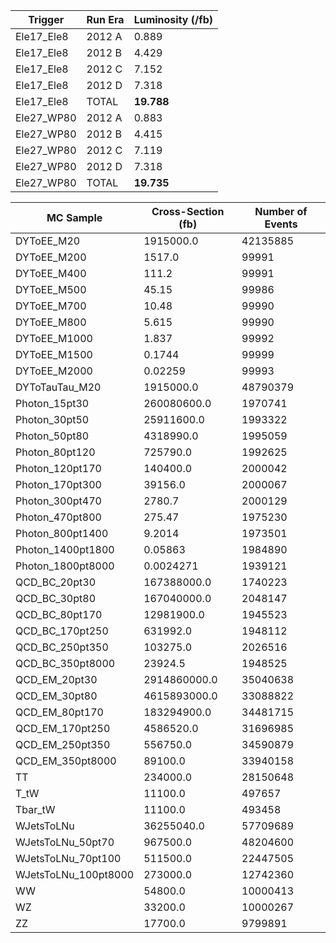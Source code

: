 | **Trigger** | **Run Era** | **Luminosity (/fb)** |
|-------------|-------------|----------------------|
| Ele17_Ele8  | 2012 A      |    0.889             |
| Ele17_Ele8  | 2012 B      |    4.429             |
| Ele17_Ele8  | 2012 C      |    7.152             |
| Ele17_Ele8  | 2012 D      |    7.318             |
| Ele17_Ele8  | TOTAL       | **19.788**           |
| Ele27_WP80  | 2012 A      |    0.883             |
| Ele27_WP80  | 2012 B      |    4.415             |
| Ele27_WP80  | 2012 C      |    7.119             |
| Ele27_WP80  | 2012 D      |    7.318             |
| Ele27_WP80  | TOTAL       | **19.735**           |



| **MC Sample**        | **Cross-Section (fb)** | **Number of Events** |
|----------------------|------------------------|----------------------|
| DYToEE_M20           |    1915000.0           | 42135885             |
| DYToEE_M200          |       1517.0           |    99991             |
| DYToEE_M400          |        111.2           |    99991             |
| DYToEE_M500          |         45.15          |    99986             |
| DYToEE_M700          |         10.48          |    99990             |
| DYToEE_M800          |          5.615         |    99990             |
| DYToEE_M1000         |          1.837         |    99992             |
| DYToEE_M1500         |          0.1744        |    99999             |
| DYToEE_M2000         |          0.02259       |    99993             |
| DYToTauTau_M20       |    1915000.0           | 48790379             |
| Photon_15pt30        |  260080600.0           |  1970741             |
| Photon_30pt50        |   25911600.0           |  1993322             |
| Photon_50pt80        |    4318990.0           |  1995059             |
| Photon_80pt120       |     725790.0           |  1992625             |
| Photon_120pt170      |     140400.0           |  2000042             |
| Photon_170pt300      |      39156.0           |  2000067             |
| Photon_300pt470      |       2780.7           |  2000129             |
| Photon_470pt800      |        275.47          |  1975230             |
| Photon_800pt1400     |          9.2014        |  1973501             |
| Photon_1400pt1800    |          0.05863       |  1984890             |
| Photon_1800pt8000    |          0.0024271     |  1939121             |
| QCD_BC_20pt30        |  167388000.0           |  1740223             |
| QCD_BC_30pt80        |  167040000.0           |  2048147             |
| QCD_BC_80pt170       |   12981900.0           |  1945523             |
| QCD_BC_170pt250      |     631992.0           |  1948112             |
| QCD_BC_250pt350      |     103275.0           |  2026516             |
| QCD_BC_350pt8000     |      23924.5           |  1948525             |
| QCD_EM_20pt30        | 2914860000.0           | 35040638             |
| QCD_EM_30pt80        | 4615893000.0           | 33088822             |
| QCD_EM_80pt170       |  183294900.0           | 34481715             |
| QCD_EM_170pt250      |    4586520.0           | 31696985             |
| QCD_EM_250pt350      |     556750.0           | 34590879             |
| QCD_EM_350pt8000     |      89100.0           | 33940158             |
| TT                   |     234000.0           | 28150648             |
| T_tW                 |      11100.0           |   497657             |
| Tbar_tW              |      11100.0           |   493458             |
| WJetsToLNu           |   36255040.0           | 57709689             |
| WJetsToLNu_50pt70    |     967500.0           | 48204600             |
| WJetsToLNu_70pt100   |     511500.0           | 22447505             |
| WJetsToLNu_100pt8000 |     273000.0           | 12742360             |
| WW                   |      54800.0           | 10000413             |
| WZ                   |      33200.0           | 10000267             |
| ZZ                   |      17700.0           |  9799891             |
